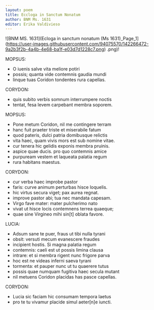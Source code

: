 ```yaml
---
layout: poem
title: Eccloga in Sanctum Nonatum
author: BNM Ms. 1631
editor: Erika Valdivieso
---
```


![BNM MS. 1631](Ecloga in sanctum nonatum (Ms 1631)_Page_1](https://user-images.githubusercontent.com/94075570/142266472-9a2b3f2b-4a4b-4e68-ba1f-e03d7d1228c7.png)
.png)!

MOPSUS: 
- O iuenis salve vita meliore potiri
- possis; quanta vide contemnis gaudia mundi
- linque tuas Coridon tondentes rura capellas.

CORYDON: 
- quis subito verbis somnum interrumpere noctis
- tentat, fesa levem carpebant membra soporem.

MOPSUS:
- Pone metum Coridon, nil me contingere terram
- hanc fuit praeter triste et miserabile fatum
- quod pateris, dulci patria domibusque relictis
- vita haec, quam vivis mors est sub nomine vitae.
- cur tenera hic gelidis exponis membra pruinis.
- aspice quae ducis. pro quo contemnis amice
- purpuream vestem et laqueata palatia regum
- rura habitans maestus.

CORYDON: 
- cur verba haec improbe pastor
- faris: curve animum perturbas hisce loquelis.
- hic virtus secura viget; pax aurea regnat.
- improve pastor abi; tua nec mandata capesam.
- Virgo fave mater: mater pulcherimo nato
- vivat ut hisce locis contemnens terrea quaeque;
- quae sine Virgineo mihi sin[t] oblata favore.

LUCIA: 
- Adsum sane te puer, fraus ut tibi nulla tyrani
- obsit: versuti mecum evanescere fraudes
- incipient hostis. Si magna palatia regum
- contemnis: caeli est ut possis limina clausa
- intrare: et si membra rigent nunc frigore parva
- hoc est ne videas inferni saeva tyrani
- tormenta: et pauper nunc ut tu quaerere tutus
- possis quae numquam fugitiva haec secula mutant
- nil metuens Coridon placidas has pasce capellas.

CORYDON:
- Lucia sic faciam hic consumam tempora laetus
- pro te tu vivamur placide simul aeter[n]e iuncti.
